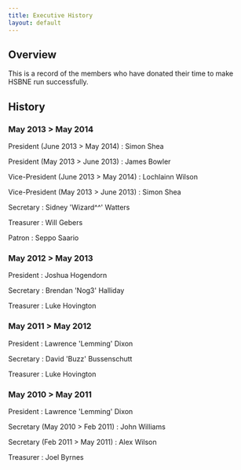 ```yaml
---
title: Executive History
layout: default
---
```


## Overview

This is a record of the members who have donated their time to make HSBNE run successfully.

## History

### May 2013 > May 2014

President (June 2013 > May 2014)
: Simon Shea

President (May 2013 > June 2013)
: James Bowler

Vice-President (June 2013 > May 2014)
: Lochlainn Wilson

Vice-President (May 2013 > June 2013)
: Simon Shea

Secretary
: Sidney 'Wizard^^' Watters

Treasurer
: Will Gebers

Patron
: Seppo Saario

### May 2012 > May 2013

President
: Joshua Hogendorn

Secretary
: Brendan 'Nog3' Halliday

Treasurer
: Luke Hovington

### May 2011 > May 2012

President
: Lawrence 'Lemming' Dixon

Secretary
: David 'Buzz' Bussenschutt

Treasurer
: Luke Hovington

### May 2010 > May 2011

President
: Lawrence 'Lemming' Dixon

Secretary (May 2010 > Feb 2011)
: John Williams

Secretary (Feb 2011 > May 2011)
: Alex Wilson

Treasurer
: Joel Byrnes
